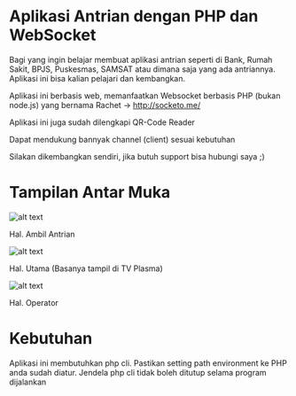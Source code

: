 # Aplikasi Antrian dengan PHP dan WebSocket
Bagi yang ingin belajar membuat aplikasi antrian seperti di Bank, Rumah Sakit, BPJS, Puskesmas, SAMSAT atau dimana saja yang ada antriannya. Aplikasi ini bisa kalian pelajari dan kembangkan.

Aplikasi ini berbasis web, memanfaatkan Websocket berbasis PHP (bukan node.js) yang bernama Rachet -> http://socketo.me/

Aplikasi ini juga sudah dilengkapi QR-Code Reader

Dapat mendukung bannyak channel (client) sesuai kebutuhan

Silakan dikembangkan sendiri, jika butuh support bisa hubungi saya ;)

# Tampilan Antar Muka
![alt text](https://i.ibb.co/0qRB9KP/halambilantrian.png)

Hal. Ambil Antrian


![alt text](https://i.ibb.co/7pW8DfC/halmain.png)

Hal. Utama (Basanya tampil di TV Plasma)


![alt text](https://i.ibb.co/ZMXPrsN/haloperator.png)

Hal. Operator


# Kebutuhan
Aplikasi ini membutuhkan php cli. Pastikan setting path environment ke PHP anda sudah diatur.
Jendela php cli tidak boleh ditutup selama program dijalankan
